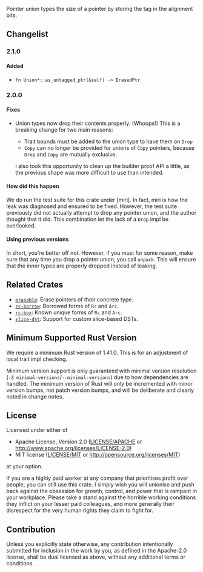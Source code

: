 Pointer union types the size of a pointer
by storing the tag in the alignment bits.

## Changelist

### 2.1.0
#### Added

- `fn Union*::as_untagged_ptr(&self) -> ErasedPtr`

### 2.0.0
#### Fixes

- Union types now drop their contents properly. (Whoops!)
  This is a breaking change for two main reasons:

  - Trait bounds must be added to the union type to have them on `Drop`
  - `Copy` can no longer be provided for unions of `Copy` pointers,
    because `Drop` and `Copy` are mutually exclusive.

  I also took this opportunity to clean up the builder proof API a little,
  as the previous shape was more difficult to use than intended.

#### How did this happen

We do run the test suite for this crate under [miri]. In fact, miri is how the
leak was diagnosed and ensured to be fixed. However, the test suite previously
did not actually attempt to drop any pointer union, and the author thought that
it did. This combination let the lack of a `Drop` impl be overlooked.

#### Using previous versions

In short, you're better off not. However, if you must for some reason,
make sure that any time you drop a pointer union, you call `unpack`.
This will ensure that the inner types are properly dropped instead of leaking.

## Related Crates

- [`erasable`](https://lib.rs/crates/erasable): Erase pointers of their concrete type.
- [`rc-borrow`](https://lib.rs/crates/rc-borrow): Borrowed forms of `Rc` and `Arc`.
- [`rc-box`](https://lib.rs/crates/rc-box): Known unique forms of `Rc` and `Arc`.
- [`slice-dst`](https://lib.rs/crates/slice-dst): Support for custom slice-based DSTs.

## Minimum Supported Rust Version

We require a minimum Rust version of 1.41.0.
This is for an adjustment of local trait impl checking.

Minimum version support is only guaranteed with minimal version resolution
(`-Z minimal-versions`/`--minimal-versions`) due to how dependencies are handled.
The minimum version of Rust will only be incremented with minor version bumps,
not patch version bumps, and will be deliberate and clearly noted in change notes.

## License

Licensed under either of

 * Apache License, Version 2.0
   ([LICENSE/APACHE](../../LICENSE/APACHE) or http://www.apache.org/licenses/LICENSE-2.0)
 * MIT license
   ([LICENSE/MIT](../../LICENSE/MIT) or http://opensource.org/licenses/MIT)

at your option.

If you are a highly paid worker at any company that prioritises profit over
people, you can still use this crate. I simply wish you will unionise and push
back against the obsession for growth, control, and power that is rampant in
your workplace. Please take a stand against the horrible working conditions
they inflict on your lesser paid colleagues, and more generally their
disrespect for the very human rights they claim to fight for.

## Contribution

Unless you explicitly state otherwise, any contribution intentionally submitted
for inclusion in the work by you, as defined in the Apache-2.0 license, shall be
dual licensed as above, without any additional terms or conditions.
